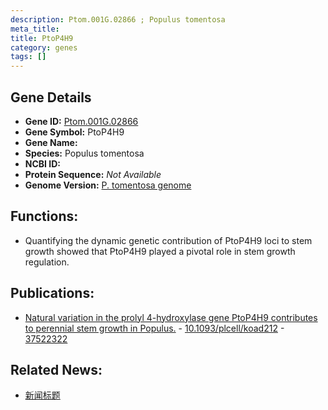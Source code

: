 ```yaml
---
description: Ptom.001G.02866 ; Populus tomentosa
meta_title:
title: PtoP4H9
category: genes
tags: []
---
```


## Gene Details
- **Gene ID:**	[Ptom.001G.02866](https://www.maizegdb.org/gene_center/gene/Ptom.001G.02866)
- **Gene Symbol:** PtoP4H9
- **Gene Name:** 
- **Species:** Populus tomentosa
- **NCBI ID:** [  ]()
- **Protein Sequence:** *Not Available*
- **Genome Version:** [P. tomentosa genome]()

## Functions:
   - Quantifying the dynamic genetic contribution of PtoP4H9 loci to stem growth showed that PtoP4H9 played a pivotal role in stem growth regulation.

## Publications:
   - [Natural variation in the prolyl 4-hydroxylase gene PtoP4H9 contributes to perennial stem growth in Populus.]( https://academic.oup.com/plcell/article/35/11/4046/7233857?login=true ) - [10.1093/plcell/koad212]( https://academic.oup.com/plcell/article/35/11/4046/7233857?login=true ) - [37522322](https://pubmed.ncbi.nlm.nih.gov/37522322/)

## Related News:
   - [新闻标题](https://mp.weixin.qq.com/s/8IMdyLGMVAajFW16ex6gaw)
